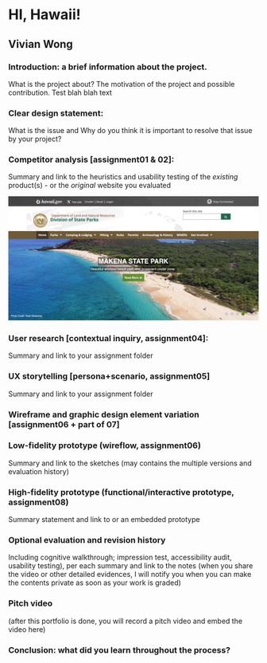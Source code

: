 # HI, Hawaii! 
## Vivian Wong

### Introduction: a brief information about the project. 
What is the project about? The motivation of the project and possible contribution.
Test blah blah text


### Clear design statement: 
What is the issue and Why do you think it is important to resolve that issue by your project?

### Competitor analysis [assignment01 & 02]:
Summary and link to the heuristics and usability testing of the *existing* product(s) - or the *original* website you evaluated

![department of land and natural resources website](DeptLandNaturalResources.png)

### User research [contextual inquiry, assignment04]:
Summary and link to your assignment folder

### UX storytelling [persona+scenario, assignment05]
Summary and link to your assignment folder

### Wireframe and graphic design element variation [assignment06 + part of 07]

### Low-fidelity prototype (wireflow, assignment06)
Summary and link to the sketches (may contains the multiple versions and evaluation history)

### High-fidelity prototype (functional/interactive prototype, assignment08)
Summary statement and link to or an embedded prototype

### Optional evaluation and revision history 
Including cognitive walkthrough; impression test, accessibility audit, usability testing), per each summary and link to the notes (when you share the video or other detailed evidences, I will notify you when you can make the contents private as soon as your work is graded)

### Pitch video 
(after this portfolio is done, you will record a pitch video and embed the video here)

### Conclusion: what did you learn throughout the process?
